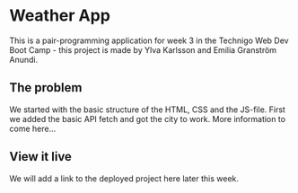 # Weather App

This is a pair-programming application for week 3 in the Technigo Web Dev Boot Camp - this project is made by Ylva Karlsson and Emilia Granström Anundi.

## The problem

We started with the basic structure of the HTML, CSS and the JS-file.
First we added the basic API fetch and got the city to work.
More information to come here...

## View it live

We will add a link to the deployed project here later this week.
